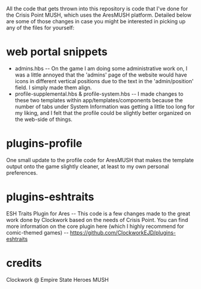 All the code that gets thrown into this repository is code that I've done for the Crisis Point MUSH, which uses the AresMUSH platform.  Detailed below are some of those changes in case you might be interested in picking up any of the files for yourself:

# web portal snippets
* admins.hbs -- On the game I am doing some administrative work on, I was a little annoyed that the 'admins' page of the website would have icons in different vertical positions due to the text in the 'admin/position' field.  I simply made them align.
* profile-supplemental.hbs & profile-system.hbs -- I made changes to these two templates within app/templates/components because the number of tabs under System Information was getting a little too long for my liking, and I felt that the profile could be slightly better organized on the web-side of things.

# plugins-profile
One small update to the profile code for AresMUSH that makes the template output onto the game slightly cleaner, at least to my own personal preferences.

# plugins-eshtraits
ESH Traits Plugin for Ares -- This code is a few changes made to the great work done by Clockwork based on the needs of Crisis Point.  You can find more information on the core plugin here (which I highly recommend for comic-themed games) -- https://github.com/ClockworkEJD/plugins-eshtraits

# credits
Clockwork @ Empire State Heroes MUSH
